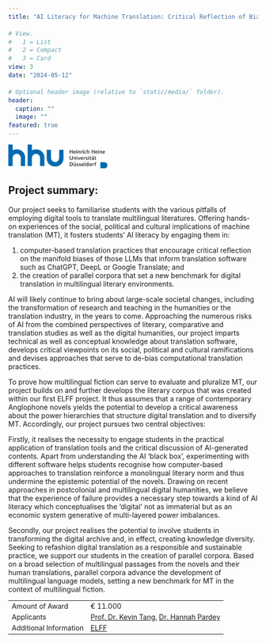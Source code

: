 ```yaml
---
title: "AI Literacy for Machine Translation: Critical Reflection of Biases and Parallel Corpora for Multilingual Literary Texts (Continuation)"

# View.
#   1 = List
#   2 = Compact
#   3 = Card
view: 3
date: "2024-05-12"

# Optional header image (relative to `static/media/` folder).
header:
  caption: ""
  image: ""
featured: true
---
```


<img src="hhu_logo.jpg" alt="HHU logo" width="200"/>

## Project summary:
Our project seeks to familiarise students with the various pitfalls of employing digital tools to translate multilingual literatures. Offering hands-on experiences of the social, political and cultural implications of machine translation (MT), it fosters students’ AI literacy by engaging them in:

1. computer-based translation practices that encourage critical reflection on the manifold biases of those LLMs that inform translation software such as ChatGPT, DeepL or Google Translate; and
2. the creation of parallel corpora that set a new benchmark for digital translation in multilingual literary environments.

AI will likely continue to bring about large-scale societal changes, including the transformation of research and teaching in the humanities or the translation industry, in the years to come. Approaching the numerous risks of AI from the combined perspectives of literary, comparative and translation studies as well as the digital humanities, our project imparts technical as well as conceptual knowledge about translation software, develops critical viewpoints on its social, political and cultural ramifications and devises approaches that serve to de-bias computational translation practices. 

To prove how multilingual fiction can serve to evaluate and pluralize MT, our project builds on and further develops the literary corpus that was created within our first ELFF project. It thus assumes that a range of contemporary Anglophone novels yields the potential to develop a critical awareness about the power hierarchies that structure digital translation and to diversify MT. Accordingly, our project pursues two central objectives:

Firstly, it realises the necessity to engage students in the practical application of translation tools and the critical discussion of AI-generated contents. Apart from understanding the AI ‘black box’, experimenting with different software helps students recognise how computer-based approaches to translation reinforce a monolingual literary norm and thus undermine the epistemic potential of the novels. Drawing on recent approaches in postcolonial and multilingual digital humanities, we believe that the experience of failure provides a necessary step towards a kind of AI literacy which conceptualises the ‘digital’ not as immaterial but as an economic system generative of multi-layered power imbalances. 

Secondly, our project realises the potential to involve students in transforming the digital archive and, in effect, creating knowledge diversity. Seeking to refashion digital translation as a responsible and sustainable practice, we support our students in the creation of parallel corpora. Based on a broad selection of multilingual passages from the novels and their human translations, parallel corpora advance the development of multilingual language models, setting a new benchmark for MT in the context of multilingual fiction.

|  |  |
| ----------- | ----------- |
| Amount of Award | € 11.000 |
| Applicants | [Prof. Dr. Kevin Tang](https://slam.phil.hhu.de/authors/kevin/), [Dr. Hannah Pardey](https://www.anglistik5.hhu.de/team/detailed-pages/detailseite-dr-hannah-maria-pardey)
| Additional Information | [ELFF](https://www.elearning.hhu.de/elearning-foerderfonds) |
